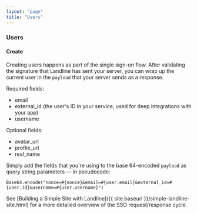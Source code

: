 ```yaml
---
layout: "page"
title: "Users"
---
```


<a name="users"></a>
### Users

<a name="users-create"></a>
#### Create

Creating users happens as part of the single sign-on flow. After validating the signature that Landline has sent your server, you can wrap up the current user in the `payload` that your server sends as a response.

Required fields:
- email
- external_id (the user's ID in your service; used for deep integrations with your app)
- username

Optional fields:
- avatar_url
- profile_url
- real_name

Simply add the fields that you're using to the base 64-encoded `payload` as query string parameters &mdash; in pseudocode:

```
Base64.encode("nonce=#{nonce}&email=#{user.email}&external_id=#{user.id}&username=#{user.username}")
```

See [Building a Simple Site with Landline]({{ site.baseurl }}/simple-landline-site.html) for a more detailed overview of the SSO request/response cycle.
